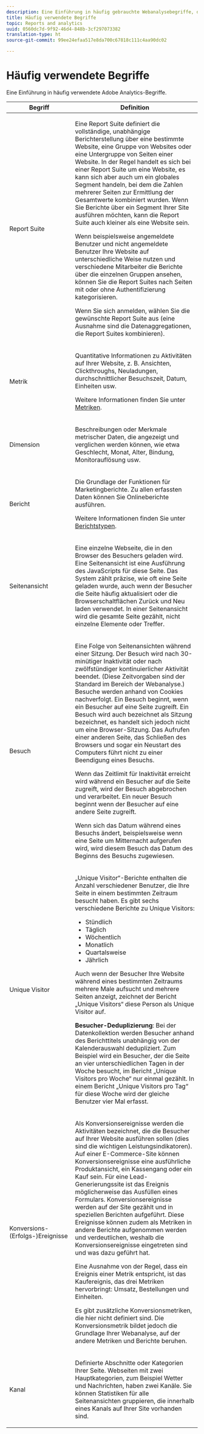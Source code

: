 ```yaml
---
description: Eine Einführung in häufig gebrauchte Webanalysebegriffe, die in Marketingberichten verwendet werden
title: Häufig verwendete Begriffe
topic: Reports and analytics
uuid: 0560dc7d-9f92-46d4-848b-3cf297073382
translation-type: ht
source-git-commit: 99ee24efaa517e8da700c67818c111c4aa90dc02

---
```



# Häufig verwendete Begriffe

Eine Einführung in häufig verwendete Adobe Analytics-Begriffe.

<table id="table_58F5D292485F45F9902B372E4E1E3103"> 
 <thead> 
  <tr> 
   <th colname="col1" class="entry"> Begriff </th> 
   <th colname="col2" class="entry"> Definition </th> 
  </tr> 
 </thead>
 <tbody> 
  <tr> 
   <td colname="col1"> <p> Report Suite </p> </td> 
   <td colname="col2"> <p>Eine Report Suite definiert die vollständige, unabhängige Berichterstellung über eine bestimmte Website, eine Gruppe von Websites oder eine Untergruppe von Seiten einer Website. In der Regel handelt es sich bei einer Report Suite um eine Website, es kann sich aber auch um ein globales Segment handeln, bei dem die Zahlen mehrerer Seiten zur Ermittlung der Gesamtwerte kombiniert wurden. Wenn Sie Berichte über ein Segment Ihrer Site ausführen möchten, kann die Report Suite auch kleiner als eine Website sein. </p> <p>Wenn beispielsweise angemeldete Benutzer und nicht angemeldete Benutzer Ihre Website auf unterschiedliche Weise nutzen und verschiedene Mitarbeiter die Berichte über die einzelnen Gruppen ansehen, können Sie die Report Suites nach Seiten mit oder ohne Authentifizierung kategorisieren. </p> <p>Wenn Sie sich anmelden, wählen Sie die gewünschte Report Suite aus (eine Ausnahme sind die Datenaggregationen, die Report Suites kombinieren). </p> </td> 
  </tr> 
  <tr> 
   <td> <p>Metrik </p> </td> 
   <td> <p>Quantitative Informationen zu Aktivitäten auf Ihrer Website, z. B. Ansichten, Clickthroughs, Neuladungen, durchschnittlicher Besuchszeit, Datum, Einheiten usw. </p> <p>Weitere Informationen finden Sie unter <a href="/help/analyze/reports-analytics/metrics.md">Metriken</a>. </p> </td> 
  </tr> 
  <tr> 
   <td> <p> Dimension </p> </td> 
   <td> <p>Beschreibungen oder Merkmale metrischer Daten, die angezeigt und verglichen werden können, wie etwa Geschlecht, Monat, Alter, Bindung, Monitorauflösung usw. </p> </td> 
  </tr> 
  <tr> 
   <td> <p> Bericht </p> </td> 
   <td> <p>Die Grundlage der Funktionen für Marketingberichte. Zu allen erfassten Daten können Sie Onlineberichte ausführen. </p> <p>Weitere Informationen finden Sie unter <a href="/help/analyze/reports-analytics/reports.md">Berichtstypen</a>. </p> </td> 
  </tr> 
  <tr> 
   <td> <p> Seitenansicht </p> </td> 
   <td> <p>Eine einzelne Webseite, die in den Browser des Besuchers geladen wird. Eine Seitenansicht ist eine Ausführung des JavaScripts für diese Seite. Das System zählt präzise, wie oft eine Seite geladen wurde, auch wenn der Besucher die Seite häufig aktualisiert oder die Browserschaltflächen <span class="uicontrol">Zurück</span> und <span class="uicontrol">Neu laden</span> verwendet. In einer Seitenansicht wird die gesamte Seite gezählt, nicht einzelne Elemente oder Treffer. </p> </td> 
  </tr> 
  <tr> 
   <td> <p>Besuch </p> </td> 
   <td> <p>Eine Folge von Seitenansichten während einer Sitzung. Der Besuch wird nach 30-minütiger Inaktivität oder nach zwölfstündiger kontinuierlicher Aktivität beendet. (Diese Zeitvorgaben sind der Standard im Bereich der Webanalyse.) Besuche werden anhand von Cookies nachverfolgt. Ein Besuch beginnt, wenn ein Besucher auf eine Seite zugreift. Ein Besuch wird auch bezeichnet als  <span class="term">Sitzung</span> bezeichnet, es handelt sich jedoch nicht um eine Browser-Sitzung. Das Aufrufen einer anderen Seite, das Schließen des Browsers und sogar ein Neustart des Computers führt nicht zu einer Beendigung eines Besuchs. </p> <p> Wenn das Zeitlimit für Inaktivität erreicht wird während ein Besucher auf die Seite zugreift, wird der Besuch abgebrochen und verarbeitet. Ein neuer Besuch beginnt wenn der Besucher auf eine andere Seite zugreift. </p> <p>Wenn sich das Datum während eines Besuchs ändert, beispielsweise wenn eine Seite um Mitternacht aufgerufen wird, wird diesem Besuch das Datum des Beginns des Besuchs zugewiesen. </p> </td> 
  </tr> 
  <tr> 
   <td> <p> Unique Visitor </p> </td> 
   <td> <p>„Unique Visitor“-Berichte enthalten die Anzahl verschiedener Benutzer, die Ihre Seite in einem bestimmten Zeitraum besucht haben. Es gibt sechs verschiedene Berichte zu Unique Visitors: </p> 
    <ul id="ul_863B8DE8B9E74DE4A93C2C2931EEFB6D"> 
     <li id="li_21C835B71EF64B4DA821B674416C8B85">Stündlich </li> 
     <li id="li_36A498AE7D7A455C8DEB3AA0F025B597">Täglich </li> 
     <li id="li_30F26F8DAC664E1FA823B7BDDB7B0F8B">Wöchentlich </li> 
     <li id="li_09263F6B1E114A8DB477793B560A0417">Monatlich </li> 
     <li id="li_A0B2CA3D44564045B02B55AF6E392F76">Quartalsweise </li> 
     <li id="li_296BC5B02921460690F35128B1192800">Jährlich </li> 
    </ul> <p>Auch wenn der Besucher Ihre Website während eines bestimmten Zeitraums mehrere Male aufsucht und mehrere Seiten anzeigt, zeichnet der Bericht „Unique Visitors“ diese Person als Unique Visitor auf. </p> <p> <b>Besucher-Deduplizierung</b>: Bei der Datenkollektion werden Besucher anhand des Berichttitels unabhängig von der Kalenderauswahl dedupliziert. Zum Beispiel wird ein Besucher, der die Seite an vier unterschiedlichen Tagen in der Woche besucht, im <span class="wintitle">Bericht „Unique Visitors pro Woche“</span> nur einmal gezählt. In einem <span class="wintitle">Bericht „Unique Visitors pro Tag“</span> für diese Woche wird der gleiche Benutzer vier Mal erfasst. </p> </td> 
  </tr> 
  <tr> 
   <td> <p>Konversions-(Erfolgs-)Ereignisse </p> </td> 
   <td> <p>Als Konversionsereignisse werden die Aktivitäten bezeichnet, die die Besucher auf Ihrer Website ausführen sollen (dies sind die wichtigen Leistungsindikatoren). Auf einer E-Commerce-Site können Konversionsereignisse eine ausführliche Produktansicht, ein Kassengang oder ein Kauf sein. Für eine Lead-Generierungssite ist das Ereignis möglicherweise das Ausfüllen eines Formulars. Konversionsereignisse werden auf der Site gezählt und in speziellen Berichten aufgeführt. Diese Ereignisse können zudem als Metriken in andere Berichte aufgenommen werden und verdeutlichen, weshalb die Konversionsereignisse eingetreten sind und was dazu geführt hat. </p> <p>Eine Ausnahme von der Regel, dass ein Ereignis einer Metrik entspricht, ist das Kaufereignis, das drei Metriken hervorbringt: Umsatz, Bestellungen und Einheiten. </p> <p>Es gibt zusätzliche Konversionsmetriken, die hier nicht definiert sind. Die Konversionsmetrik bildet jedoch die Grundlage Ihrer Webanalyse, auf der andere Metriken und Berichte beruhen. </p> </td> 
  </tr> 
  <tr> 
   <td> <p>Kanal </p> </td> 
   <td> <p> Definierte Abschnitte oder Kategorien Ihrer Seite. Webseiten mit zwei Hauptkategorien, zum Beispiel  <span class="term">Wetter</span> und <span class="term">Nachrichten</span>, haben zwei Kanäle. Sie können Statistiken für alle Seitenansichten gruppieren, die innerhalb eines Kanals auf Ihrer Site vorhanden sind. </p> </td> 
  </tr> 
 </tbody> 
</table>


